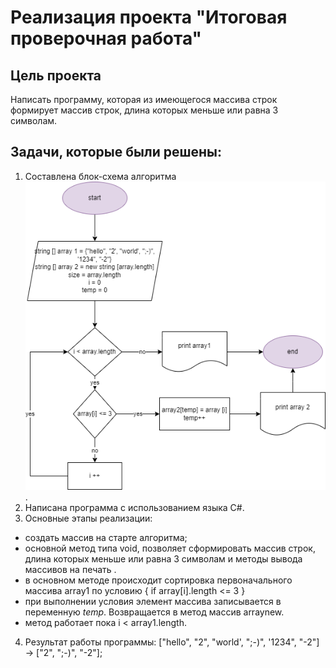 # Реализация проекта "Итоговая проверочная работа"
## Цель проекта
Написать программу, которая из имеющегося массива строк формирует массив строк, длина которых меньше или равна 3 символам.
## Задачи, которые были решены:
1. Составлена блок-схема алгоритма ![блок-схема](блок-схема.png).
2. Написана программа с использованием языка C#.
3. Основные этапы реализации: 
* cоздать массив на старте алгоритма;
* основной метод типа void, позволяет сформировать массив строк, длина которых меньше или равна 3 символам <CreatNewArrayThreeChar> и методы вывода массивов на печать <PrintArray>.
* в основном методе <CreatNewArrayThreeChar> происходит сортировка первоначального массива array1 по условию 
    {
        if array[i].length <= 3
    }
* при выполнении условия элемент массива записывается в переменную *temp*. Возвращается в метод массив arraynew.
* метод работает пока i < array1.length.
4. Результат работы программы:
["hello", "2", "world', ";-)", '1234", "-2"] -> ["2", ";-)", "-2"];